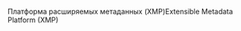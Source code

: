 <span data-ttu-id="08c53-101">Платформа расширяемых метаданных (XMP)</span><span class="sxs-lookup"><span data-stu-id="08c53-101">Extensible Metadata Platform (XMP)</span></span>